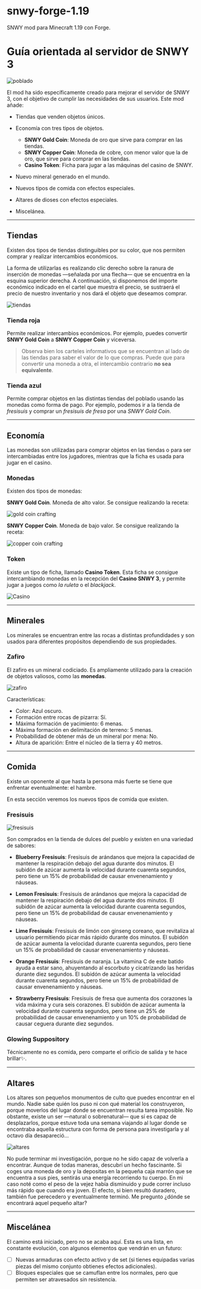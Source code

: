 # snwy-forge-1.19
SNWY mod para Minecraft 1.19 con Forge.

# Guía orientada al servidor de SNWY 3

![poblado](pictures/snwy_town.png)

El mod ha sido específicamente creado para mejorar el servidor de SNWY 3, con el objetivo de cumplir las necesidades de sus usuarios. Este mod añade:

* Tiendas que venden objetos únicos.

* Economía con tres tipos de objetos.
    * **SNWY Gold Coin**: Moneda de oro que sirve para comprar en las tiendas.
    * **SNWY Copper Coin**: Moneda de cobre, con menor valor que la de oro, que sirve para comprar en las tiendas.
    * **Casino Token**: Ficha para jugar a las máquinas del casino de SNWY.

* Nuevo mineral generado en el mundo.

* Nuevos tipos de comida con efectos especiales.

* Altares de dioses con efectos especiales.

* Miscelánea.

---

## Tiendas
Existen dos tipos de tiendas distinguibles por su color, que nos permiten comprar y realizar intercambios económicos.

La forma de utilizarlas es realizando clic derecho sobre la ranura de inserción de monedas —señalada por una flecha— que se encuentra en la esquina superior derecha. A continuación, si disponemos del importe económico indicado en el cartel que muestra el precio, se sustraerá el precio de nuestro inventario y nos dará el objeto que deseamos comprar.

![tiendas](pictures/shop.png)

### Tienda roja
Permite realizar intercambios económicos. Por ejemplo, puedes convertir **SNWY Gold Coin** a **SNWY Copper Coin** y viceversa.

> Observa bien los carteles informativos que se encuentran al lado de las tiendas para saber el valor de lo que compras. Puede que para convertir una moneda a otra, el intercambio contrario **no sea equivalente**.

### Tienda azul
Permite comprar objetos en las distintas tiendas del poblado usando las monedas como forma de pago. Por ejemplo, podemos ir a la tienda de *fresisuis* y comprar un *fresisuis de fresa* por una *SNWY Gold Coin*.

---

## Economía

Las monedas son utilizadas para comprar objetos en las tiendas o para ser intercambiadas entre los jugadores, mientras que la ficha es usada para jugar en el casino.

### Monedas

Existen dos tipos de monedas:

**SNWY Gold Coin**. Moneda de alto valor. Se consigue realizando la receta:

![gold coin crafting](pictures/craft_gold_coin.png)

**SNWY Copper Coin**. Moneda de bajo valor. Se consigue realizando la receta:

![copper coin crafting](pictures/craft_copper_coin.png)

### Token

Existe un tipo de ficha, llamado **Casino Token**. Esta ficha se consigue intercambiando monedas en la recepción del **Casino SNWY 3**, y permite jugar a juegos como *la ruleta* o el *blackjack*.

![Casino](pictures/casino.png)

---

## Minerales

Los minerales se encuentran entre las rocas a distintas profundidades y son usados para diferentes propósitos dependiendo de sus propiedades.

### Zafiro
El zafiro es un mineral codiciado. Es ampliamente utilizado para la creación de objetos valiosos, como las **monedas**.

![zafiro](pictures/sapphire.png)

Características:
* Color: Azul oscuro.
* Formación entre rocas de pizarra: Sí.
* Máxima formación de yacimiento: 6 menas.
* Máxima formación en delimitación de terreno: 5 menas.
* Probabilidad de obtener más de un mineral por mena: No.
* Altura de aparición: Entre el núcleo de la tierra y 40 metros.

---

## Comida

Existe un oponente al que hasta la persona más fuerte se tiene que enfrentar eventualmente: el hambre.

En esta sección veremos los nuevos tipos de comida que existen.

### Fresisuis

![fresisuis](pictures/fresisuis.png)

Son comprados en la tienda de dulces del pueblo y existen en una variedad de sabores:

* **Blueberry Fresisuis**: Fresisuis de arándanos que mejora la capacidad de mantener la respiración debajo del agua durante dos minutos. El subidón de azúcar aumenta la velocidad durante cuarenta segundos, pero tiene un 15% de probabilidad de causar envenenamiento y náuseas.

* **Lemon Fresisuis**: Fresisuis de arándanos que mejora la capacidad de mantener la respiración debajo del agua durante dos minutos. El subidón de azúcar aumenta la velocidad durante cuarenta segundos, pero tiene un 15% de probabilidad de causar envenenamiento y náuseas.

* **Lime Fresisuis**: Fresisuis de limón con ginseng coreano, que revitaliza al usuario permitiendo picar más rápido durante dos minutos.  El subidón de azúcar aumenta la velocidad durante cuarenta segundos, pero tiene un 15% de probabilidad de causar envenenamiento y náuseas.

* **Orange Fresisuis**: Fresisuis de naranja. La vitamina C de este batido ayuda a estar sano, ahuyentando al escorbuto y cicatrizando las heridas durante diez segundos. El subidón de azúcar aumenta la velocidad durante cuarenta segundos, pero tiene un 15% de probabilidad de causar envenenamiento y náuseas.

* **Strawberry Fresisuis**: Fresisuis de fresa que aumenta dos corazones la vida máxima y cura seis corazones. El subidón de azúcar aumenta la velocidad durante cuarenta segundos, pero tiene un 25% de probabilidad de causar envenenamiento y un 10% de probabilidad de causar ceguera durante diez segundos.


### Glowing Suppository

Técnicamente no es comida, pero comparte el orificio de salida y te hace brillar✨.

---

## Altares

Los altares son pequeños monumentos de culto que puedes encontrar en el mundo. Nadie sabe quién los puso ni con qué material los construyeron, porque moverlos del lugar donde se encuentran resulta tarea imposible. No obstante, existe un ser —natural o sobrenatural— que sí es capaz de desplazarlos, porque estuve toda una semana viajando al lugar donde se encontraba aquella estructura con forma de persona para investigarla y al octavo día desapareció... 

![altares](pictures/altars.png)

No pude terminar mi investigación, porque no he sido capaz de volverla a encontrar. Aunque de todas maneras, descubrí un hecho fascinante. Si coges una moneda de oro y la depositas en la pequeña caja marrón que se encuentra a sus pies, sentirás una energía recorriendo tu cuerpo. En mi caso noté como el peso de la vejez había disminuido y pude correr incluso más rápido que cuando era joven. El efecto, si bien resultó duradero, también fue perecedero y eventualmente terminó. Me pregunto ¿dónde se encontrará aquel pequeño altar?

---

## Miscelánea

El camino está iniciado, pero no se acaba aquí. Esta es una lista, en constante evolución, con algunos elementos que vendrán en un futuro:

- [ ] Nuevas armaduras con efecto activo y de set (si tienes equipadas varias piezas del mismo conjunto obtienes efectos adicionales).
- [ ] Bloques especiales que se camuflan entre los normales, pero que permiten ser atravesados sin resistencia.